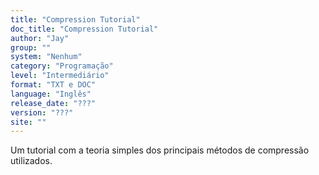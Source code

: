 ```yaml
---
title: "Compression Tutorial"
doc_title: "Compression Tutorial"
author: "Jay"
group: ""
system: "Nenhum"
category: "Programação"
level: "Intermediário"
format: "TXT e DOC"
language: "Inglês"
release_date: "???"
version: "???"
site: ""
---
```

Um tutorial com a teoria simples dos principais métodos de compressão utilizados.